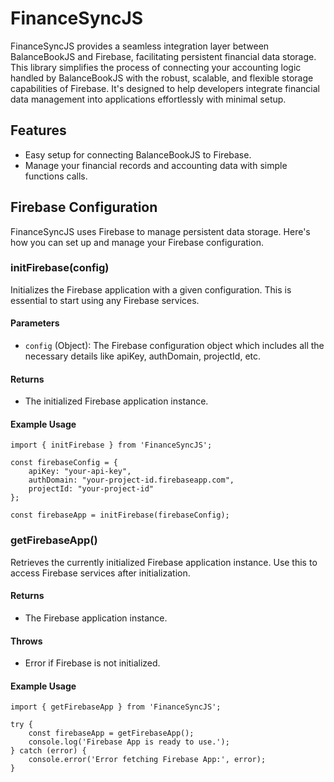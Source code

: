 # FinanceSyncJS

FinanceSyncJS provides a seamless integration layer between BalanceBookJS and Firebase, facilitating persistent financial data storage. This library simplifies the process of connecting your accounting logic handled by BalanceBookJS with the robust, scalable, and flexible storage capabilities of Firebase. It's designed to help developers integrate financial data management into applications effortlessly with minimal setup.

## Features

- Easy setup for connecting BalanceBookJS to Firebase.
- Manage your financial records and accounting data with simple functions calls.

## Firebase Configuration

FinanceSyncJS uses Firebase to manage persistent data storage. Here's how you can set up and manage your Firebase configuration.

### initFirebase(config)

Initializes the Firebase application with a given configuration. This is essential to start using any Firebase services.

#### Parameters

- `config` (Object): The Firebase configuration object which includes all the necessary details like apiKey, authDomain, projectId, etc.

#### Returns

- The initialized Firebase application instance.

#### Example Usage

```
import { initFirebase } from 'FinanceSyncJS';

const firebaseConfig = {
    apiKey: "your-api-key",
    authDomain: "your-project-id.firebaseapp.com",
    projectId: "your-project-id"
};

const firebaseApp = initFirebase(firebaseConfig);
```

### getFirebaseApp()

Retrieves the currently initialized Firebase application instance. Use this to access Firebase services after initialization.

#### Returns

- The Firebase application instance.

#### Throws

- Error if Firebase is not initialized.

#### Example Usage

```
import { getFirebaseApp } from 'FinanceSyncJS';

try {
    const firebaseApp = getFirebaseApp();
    console.log('Firebase App is ready to use.');
} catch (error) {
    console.error('Error fetching Firebase App:', error);
}
```

```
